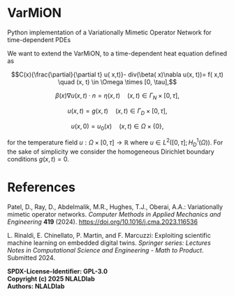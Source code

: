 # VarMiON
Python implementation of a Variationally Mimetic Operator Network for time-dependent PDEs

We want to extend the VarMiON, to a time-dependent heat equation defined as

$$C(x){\frac{\partial}{\partial t} u( x,t)}-  div(\beta( x)\nabla u(x, t))= f( x,t) \quad (x, t) \in \Omega \times [0, \tau],$$

$$\beta( x)\nabla u(x, t) \cdot  n = \eta(x,t) \quad ( x, t) \in \Gamma_N \times [0, \tau],$$

$$u( x,t)= g( x, t)  \quad  ( x, t) \in \Gamma_D\times [0, \tau],$$
 
$$ u( x,0)= u_0( x)  \quad  (x, t) \in \Omega \times \{0\},$$

for the temperature field $u: \Omega \times [0,\tau] \rightarrow \mathbb R$ where $u \in L^2([0,\tau]; H^1_{D}(\Omega))$. 
For the sake of simplicity we consider the homogeneous Dirichlet boundary conditions $g( x, t)=0$.

# References

Patel, D., Ray, D., Abdelmalik, M.R., Hughes, T.J., Oberai, A.A.: Variationally mimetic
operator networks. *Computer Methods in Applied Mechanics and Engineering* **419** (2024).
https://doi.org/10.1016/j.cma.2023.116536


L. Rinaldi, E. Chinellato, P. Martin, and F. Marcuzzi: Exploiting scientific machine learning on embedded
digital twins. *Springer series: Lectures Notes in Computational Science and Engineering - Math to Product*. Submitted 2024.


**SPDX-License-Identifier: GPL-3.0**  
**Copyright (c) 2025 NLALDlab**  
**Authors: NLALDlab**
